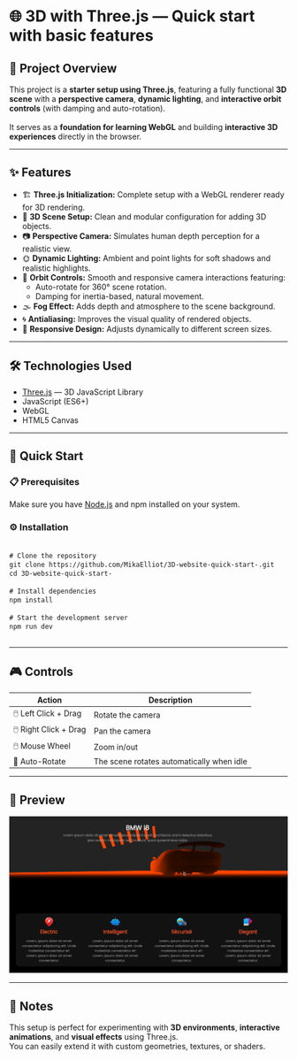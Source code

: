 <h1>🌐 3D with Three.js — Quick start with basic features</h1>

<h2>🧭 Project Overview</h2>
<p>
  This project is a <strong>starter setup using Three.js</strong>, featuring a fully functional 
  <strong>3D scene</strong> with a <strong>perspective camera</strong>, <strong>dynamic lighting</strong>, 
  and <strong>interactive orbit controls</strong> (with damping and auto-rotation).<br><br>
  It serves as a <strong>foundation for learning WebGL</strong> and building 
  <strong>interactive 3D experiences</strong> directly in the browser.
</p>

<hr>

<h2>✨ Features</h2>
<ul>
  <li>🏗️ <strong>Three.js Initialization:</strong> Complete setup with a WebGL renderer ready for 3D rendering.</li>
  <li>🧰 <strong>3D Scene Setup:</strong> Clean and modular configuration for adding 3D objects.</li>
  <li>📷 <strong>Perspective Camera:</strong> Simulates human depth perception for a realistic view.</li>
  <li>🌞 <strong>Dynamic Lighting:</strong> Ambient and point lights for soft shadows and realistic highlights.</li>
  <li>
    🔄 <strong>Orbit Controls:</strong> Smooth and responsive camera interactions featuring:
    <ul>
      <li>Auto-rotate for 360° scene rotation.</li>
      <li>Damping for inertia-based, natural movement.</li>
    </ul>
  </li>
  <li>🌫️ <strong>Fog Effect:</strong> Adds depth and atmosphere to the scene background.</li>
  <li>🌀 <strong>Antialiasing:</strong> Improves the visual quality of rendered objects.</li>
  <li>📱 <strong>Responsive Design:</strong> Adjusts dynamically to different screen sizes.</li>
</ul>

<hr>

<h2>🛠️ Technologies Used</h2>
<ul>
  <li><a href="https://threejs.org/" target="_blank">Three.js</a> — 3D JavaScript Library</li>
  <li>JavaScript (ES6+)</li>
  <li>WebGL</li>
  <li>HTML5 Canvas</li>
</ul>

<hr>

<h2>🚀 Quick Start</h2>

<h3>📋 Prerequisites</h3>
<p>
  Make sure you have <a href="https://nodejs.org/" target="_blank">Node.js</a> and npm installed on your system.
</p>

<h3>⚙️ Installation</h3>

<pre>
<code>
# Clone the repository
git clone https://github.com/MikaElliot/3D-website-quick-start-.git
cd 3D-website-quick-start-

# Install dependencies
npm install

# Start the development server
npm run dev
</code>
</pre>

<hr>

<h2>🎮 Controls</h2>
<table>
  <thead>
    <tr>
      <th>Action</th>
      <th>Description</th>
    </tr>
  </thead>
  <tbody>
    <tr>
      <td>🖱️ Left Click + Drag</td>
      <td>Rotate the camera</td>
    </tr>
    <tr>
      <td>🖱️ Right Click + Drag</td>
      <td>Pan the camera</td>
    </tr>
    <tr>
      <td>🖱️ Mouse Wheel</td>
      <td>Zoom in/out</td>
    </tr>
    <tr>
      <td>🔁 Auto-Rotate</td>
      <td>The scene rotates automatically when idle</td>
    </tr>
  </tbody>
</table>

<hr>

<h2>📸 Preview</h2>
<img src="/src/assets/img/3D.png" alt="project overview" />

<hr>

<h2>🧩 Notes</h2>
<p>
  This setup is perfect for experimenting with <strong>3D environments</strong>, 
  <strong>interactive animations</strong>, and <strong>visual effects</strong> using Three.js.<br>
  You can easily extend it with custom geometries, textures, or shaders.
</p>
